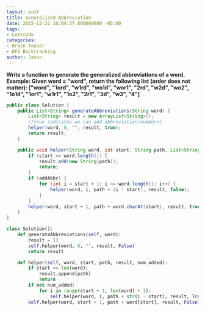 ```yaml
---
layout: post
title: Generalized Abbreviation
date: 2015-12-22 16:04:37.000000000 -05:00
tags:
- Leetcode
categories:
- Brain Teaser
- DFS Backtracking
author: Jason
---
```

**Write a function to generate the generalized abbreviations of a word. Example: Given word = "word", return the following list (order does not matter): ["word", "1ord", "w1rd", "wo1d", "wor1", "2rd", "w2d", "wo2", "1o1d", "1or1", "w1r1", "1o2", "2r1", "3d", "w3", "4"]**

``` java
public class Solution {
    public List<String> generateAbbreviations(String word) {
        List<String> result = new ArrayList<String>();
        //true indicates we can add abbreviation(numbers)
        helper(word, 0, "", result, true);
        return result;
    }

    public void helper(String word, int start, String path, List<String> result, boolean addAbbr) {
        if (start == word.length()) {
            result.add(new String(path));
            return;
        }
        if (addAbbr) {
            for (int i = start + 1; i <= word.length(); i++) {
                helper(word, i, path + (i - start), result, false);
            }
        }
        helper(word, start + 1, path + word.charAt(start), result, true);
    }
}
```

```python
class Solution():
    def generateAbbreviations(self, word):
        result = []
        self.helper(word, 0, "", result, False)
        return result

    def helper(self, word, start, path, result, num_added):
        if start == len(word):
            result.append(path)
            return
        if not num_added:
            for i in range(start + 1, len(word) + 1):
                self.helper(word, i, path + str(i - start), result, True)
        self.helper(word, start + 1, path + word[start], result, False)
```

